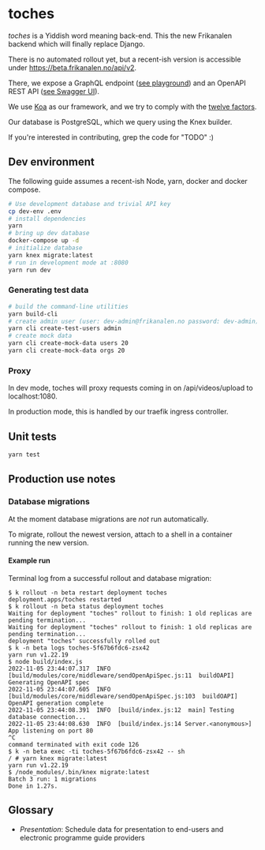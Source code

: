 # toches

_toches_ is a Yiddish word meaning back-end. This the new Frikanalen backend which will finally replace Django.

There is no automated rollout yet, but a recent-ish version is accessible under https://beta.frikanalen.no/api/v2.

There, we expose a GraphQL endpoint ([see playground](https://beta.frikanalen.no/graphql)) and an OpenAPI REST API ([see Swagger UI](https://beta.frikanalen.no/api/v2/swagger)).

We use [Koa](https://koajs.com/) as our framework, and we try to comply with the [twelve factors](https://12factor.net/).

Our database is PostgreSQL, which we query using the Knex builder.

If you're interested in contributing, grep the code for "TODO" :)

## Dev environment

The following guide assumes a recent-ish Node, yarn, docker and docker compose.

```bash
# Use development database and trivial API key
cp dev-env .env
# install dependencies
yarn
# bring up dev database
docker-compose up -d
# initialize database
yarn knex migrate:latest
# run in development mode at :8080
yarn run dev
```

### Generating test data

```bash
# build the command-line utilities
yarn build-cli
# create admin user (user: dev-admin@frikanalen.no password: dev-admin)
yarn cli create-test-users admin
# create mock data
yarn cli create-mock-data users 20
yarn cli create-mock-data orgs 20
```

### Proxy

In dev mode, toches will proxy requests coming in on /api/videos/upload to localhost:1080.

In production mode, this is handled by our traefik ingress controller.

## Unit tests

```bash
yarn test
```

## Production use notes

### Database migrations

At the moment database migrations are _not_ run automatically.

To migrate, rollout the newest version, attach to a shell in a container running the new version.

#### Example run

Terminal log from a successful rollout and database migration:

```
$ k rollout -n beta restart deployment toches
deployment.apps/toches restarted
$ k rollout -n beta status deployment toches
Waiting for deployment "toches" rollout to finish: 1 old replicas are pending termination...
Waiting for deployment "toches" rollout to finish: 1 old replicas are pending termination...
deployment "toches" successfully rolled out
$ k -n beta logs toches-5f67b6fdc6-zsx42
yarn run v1.22.19
$ node build/index.js
2022-11-05 23:44:07.317  INFO  [build/modules/core/middleware/sendOpenApiSpec.js:11  buildOAPI] Generating OpenAPI spec
2022-11-05 23:44:07.605  INFO  [build/modules/core/middleware/sendOpenApiSpec.js:103  buildOAPI] OpenAPI generation complete
2022-11-05 23:44:08.391  INFO  [build/index.js:12  main] Testing database connection...
2022-11-05 23:44:08.630  INFO  [build/index.js:14 Server.<anonymous>] App listening on port 80
^C
command terminated with exit code 126
$ k -n beta exec -ti toches-5f67b6fdc6-zsx42 -- sh
/ # yarn knex migrate:latest
yarn run v1.22.19
$ /node_modules/.bin/knex migrate:latest
Batch 3 run: 1 migrations
Done in 1.27s.

```


## Glossary

* *Presentation*: Schedule data for presentation to end-users and electronic programme guide providers  